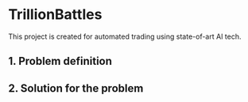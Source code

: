 # TrillionBattles

This project is created for automated trading using state-of-art AI tech.

## 1. Problem definition

## 2. Solution for the problem